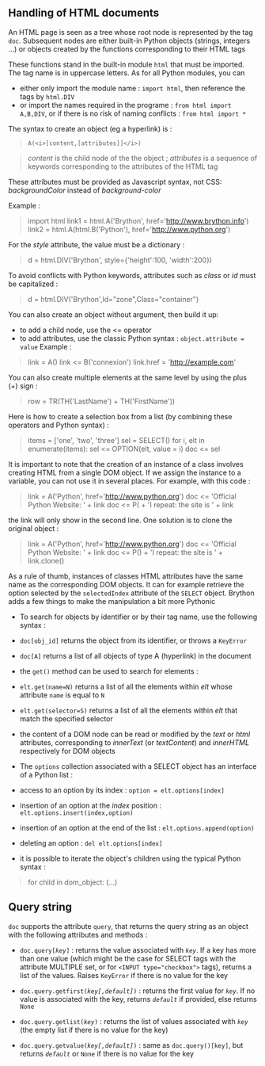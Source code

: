 ## Handling of HTML documents

An HTML page is seen as a tree whose root node is represented by the tag `doc`. Subsequent nodes are either built-in Python objects (strings, integers ...) or objects created by the functions corresponding to their HTML tags

These functions stand in the built-in module `html` that must be imported. The tag name is in uppercase letters. As for all Python modules, you can 

- either only import the module name : `import html`, then reference the tags by `html.DIV`
- or import the names required in the programe : `from html import A,B,DIV`, or if there is no risk of naming conflicts : `from html import *`

The syntax to create an object (eg a hyperlink) is :
> `A(<i>[content,[attributes]]</i>)`

> _content_ is the child node of the the object ; _attributes_ is a sequence of keywords corresponding to the attributes of the HTML tag

These attributes must be provided as Javascript syntax, not CSS: _backgroundColor_ instead of _background-color_
</dl>
Example :

>    import html
>    link1 = html.A('Brython', href='http://www.brython.info')
>    link2 = html.A(html.B('Python'), href='http://www.python.org')

For the _style_ attribute, the value must be a dictionary :

>    d = html.DIV('Brython', style={'height':100, 'width':200})

To avoid conflicts with Python keywords, attributes such as _class_ or _id_ must be capitalized :

>    d = html.DIV('Brython',Id="zone",Class="container")

You can also create an object without argument, then build it up:

- to add a child node, use the <= operator
- to add attributes, use the classic Python syntax : `object.attribute = value`
Example :    
>    link = A()
>    link <= B('connexion')    link.href = 'http://example.com'

You can also create multiple elements at the same level by using the plus (+) sign :

>    row = TR(TH('LastName') + TH('FirstName'))

Here is how to create a selection box from a list (by combining these operators and Python syntax) :

>    items = ['one', 'two', 'three']
>    sel = SELECT()
>    for i, elt in enumerate(items):
>        sel <= OPTION(elt, value = i)
>    doc <= sel

It is important to note that the creation of an instance of a class involves creating HTML from a single DOM object. If we assign the instance to a variable, you can not use it in several places. For example, with this code :

>    link = A('Python', href='http://www.python.org')
>    doc <= 'Official Python Website: ' + link
>    doc <= P( + 'I repeat: the site is ' + link

the link will only show in the second line. One solution is to clone the original object :

>    link = A('Python', href='http://www.python.org')
>    doc <= 'Official Python Website: ' + link
>    doc <= P() + 'I repeat: the site is ' + link.clone()

As a rule of thumb, instances of classes HTML attributes have the same name as the corresponding DOM objects. It can for example retrieve the option selected by the `selectedIndex` attribute of the `SELECT` object. Brython adds a few things to make the manipulation a bit more Pythonic

- To search for objects by identifier or by their tag name, use the following syntax :

 - `doc[obj_id]`  returns the object from its identifier, or throws a `KeyError`
 - `doc[A]`  returns a list of all objects of type A (hyperlink) in the document
 - the `get()` method can be used to search for elements :

  - `elt.get(name=N)` returns a list of all the elements within _elt_ whose attribute `name` is equal to `N`
  - `elt.get(selector=S)` returns a list of all the elements within _elt_ that match the specified selector


- the content of a DOM node can be read or modified by the _text_ or _html_ attributes, corresponding to _innerText_ (or _textContent_) and _innerHTML_ respectively for DOM objects

- The `options` collection associated with a SELECT object has an interface of a Python list :

 - access to an option by its index : `option = elt.options[index]`
 - insertion of an option at the _index_ position : `elt.options.insert(index,option)`
 - insertion of an option at the end of the list : `elt.options.append(option)`
 - deleting an option : `del elt.options[index]`

- it is possible to iterate the object's children using the typical Python syntax : 

>    for child in dom_object:
>       (...)

## Query string

`doc` supports the attribute `query`, that returns the query string as an object with the following attributes and methods :

- <code>doc.query[<i>key</i>]</code> : returns the value associated with _`key`_. If a key has more than one value (which might be the case for SELECT tags with the attribute MULTIPLE set, or for `<INPUT type="checkbox">` tags), returns a list of the values. Raises `KeyError` if there is no value for the key

- <code>doc.query.getfirst(<i>key[,default]</i>)</code> : returns the first value for _`key`_. If no value is associated with the key, returns _`default`_ if provided, else returns `None`

- <code>doc.query.getlist(<i>key</i>)</code> : returns the list of values associated with _`key`_ (the empty list if there is no value for the key)

- <code>doc.query.getvalue(<i>key[,default]</i>)</code> : same as `doc.query()[key]`, but returns _`default`_ or `None` if there is no value for the key

